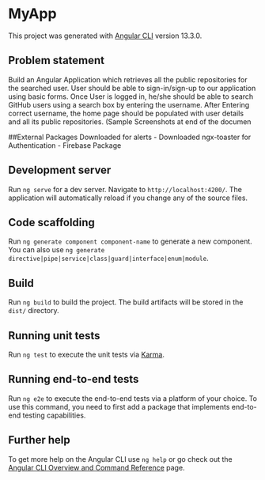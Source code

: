 # MyApp

This project was generated with [Angular CLI](https://github.com/angular/angular-cli) version 13.3.0.

## Problem statement
Build an Angular Application which retrieves all the public repositories for the searched user. 
User should be able to sign-in/sign-up to our application using basic forms. Once User is logged 
in, he/she should be able to search GitHub users using a search box by entering the username. 
After Entering correct username, the home page should be populated with user details and all 
its public repositories. (Sample Screenshots at end of the documen

##External Packages Downloaded
for alerts - Downloaded ngx-toaster
for Authentication - Firebase Package

## Development server

Run `ng serve` for a dev server. Navigate to `http://localhost:4200/`. The application will automatically reload if you change any of the source files.

## Code scaffolding

Run `ng generate component component-name` to generate a new component. You can also use `ng generate directive|pipe|service|class|guard|interface|enum|module`.

## Build

Run `ng build` to build the project. The build artifacts will be stored in the `dist/` directory.

## Running unit tests

Run `ng test` to execute the unit tests via [Karma](https://karma-runner.github.io).

## Running end-to-end tests

Run `ng e2e` to execute the end-to-end tests via a platform of your choice. To use this command, you need to first add a package that implements end-to-end testing capabilities.

## Further help

To get more help on the Angular CLI use `ng help` or go check out the [Angular CLI Overview and Command Reference](https://angular.io/cli) page.
